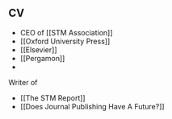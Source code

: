 ## CV
* CEO of [[STM Association]]
* [[Oxford University Press]]
* [[Elsevier]]
* [[Pergamon]]
* 


Writer of

- [[The STM Report]]
- [[Does Journal Publishing Have A Future?]]